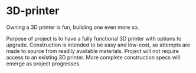 # 3D-printer
Owning a 3D printer is fun, building one even more so.

Purpose of project is to have a fully functional 3D printer with options to upgrade.
Construction is intended to be easy and low-cost, so attempts are made to source from readily available materials. Project will not require access to an existing 3D printer.
More complete construction specs will emerge as project progresses.
